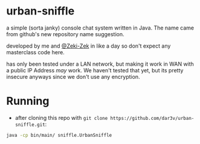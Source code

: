 # urban-sniffle

a simple (sorta janky) console chat system written in Java. The name came from github's new repository name suggestion.

developed by me and [@Zeki-Zek](https://github.com/Zeki-Zek) in like a day so don't expect any masterclass code here.

has only been tested under a LAN network, but making it work in WAN with a public IP Address *may* work. We haven't tested that yet, but its pretty insecure anyways since we don't use any encryption.

# Running
- after cloning this repo with `git clone https://github.com/dar3v/urban-sniffle.git`:
```sh
java -cp bin/main/ sniffle.UrbanSniffle

```
